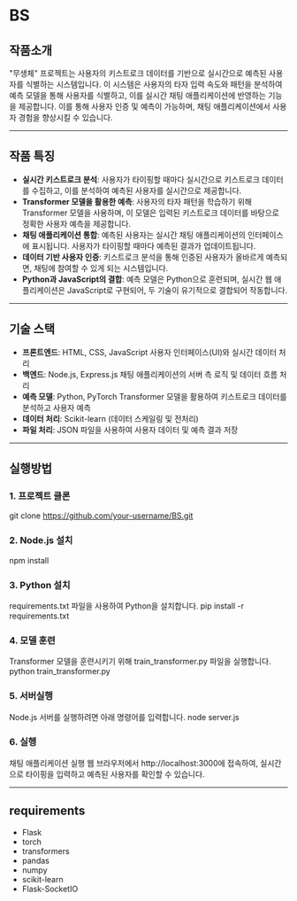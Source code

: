 # BS
## 작품소개
"무생체" 프로젝트는 사용자의 키스트로크 데이터를 기반으로 실시간으로 예측된 사용자를 식별하는 시스템입니다. 이 시스템은 사용자의 타자 입력 속도와 패턴을 분석하여 예측 모델을 통해 사용자를 식별하고, 이를 실시간 채팅 애플리케이션에 반영하는 기능을 제공합니다. 이를 통해 사용자 인증 및 예측이 가능하며, 채팅 애플리케이션에서 사용자 경험을 향상시킬 수 있습니다.

---

## 작품 특징
- **실시간 키스트로크 분석**: 사용자가 타이핑할 때마다 실시간으로 키스트로크 데이터를 수집하고, 이를 분석하여 예측된 사용자를 실시간으로 제공합니다.
- **Transformer 모델을 활용한 예측**: 사용자의 타자 패턴을 학습하기 위해 Transformer 모델을 사용하며, 이 모델은 입력된 키스트로크 데이터를 바탕으로 정확한 사용자 예측을 제공합니다.
- **채팅 애플리케이션 통합**: 예측된 사용자는 실시간 채팅 애플리케이션의 인터페이스에 표시됩니다. 사용자가 타이핑할 때마다 예측된 결과가 업데이트됩니다.
- **데이터 기반 사용자 인증**: 키스트로크 분석을 통해 인증된 사용자가 올바르게 예측되면, 채팅에 참여할 수 있게 되는 시스템입니다.
- **Python과 JavaScript의 결합**: 예측 모델은 Python으로 훈련되며, 실시간 웹 애플리케이션은 JavaScript로 구현되어, 두 기술이 유기적으로 결합되어 작동합니다.

---

## 기술 스택
- **프론트엔드**:
HTML, CSS, JavaScript
사용자 인터페이스(UI)와 실시간 데이터 처리
- **백엔드**:
Node.js, Express.js
채팅 애플리케이션의 서버 측 로직 및 데이터 흐름 처리
- **예측 모델**:
Python, PyTorch
Transformer 모델을 활용하여 키스트로크 데이터를 분석하고 사용자 예측
- **데이터 처리**:
Scikit-learn (데이터 스케일링 및 전처리)
- **파일 처리**:
JSON 파일을 사용하여 사용자 데이터 및 예측 결과 저장

---

## 실행방법
### 1. 프로젝트 클론
git clone https://github.com/your-username/BS.git
### 2. Node.js 설치
npm install
### 3. Python 설치 
requirements.txt 파일을 사용하여 Python을 설치합니다.
pip install -r requirements.txt
### 4. 모델 훈련 
Transformer 모델을 훈련시키기 위해 train_transformer.py 파일을 실행합니다.
python train_transformer.py
### 5. 서버실행
Node.js 서버를 실행하려면 아래 명령어를 입력합니다.
node server.js
### 6. 실헹
채팅 애플리케이션 실행 웹 브라우저에서 http://localhost:3000에 접속하여, 실시간으로 타이핑을 입력하고 예측된 사용자를 확인할 수 있습니다.

---

## requirements
- Flask
- torch
- transformers
- pandas
- numpy
- scikit-learn
- Flask-SocketIO

